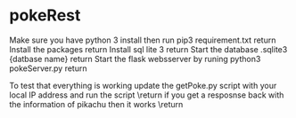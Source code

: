 # pokeRest

Make sure you have python 3 install then run pip3 requirement.txt   return
Install the packages   return
Install sql lite 3   return
Start the database .sqlite3 {datbase name}   return
Start the flask websserver by runing python3 pokeServer.py   return



To test that everything is working update the getPoke.py script with your local IP address and run the script \return
  if you get a resposnse back with the information of pikachu then it works \return
